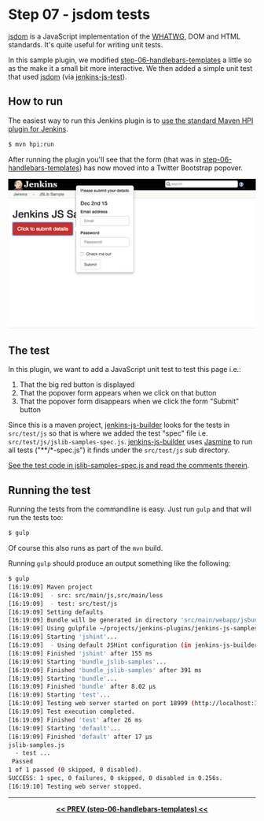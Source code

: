 # Step 07 - jsdom tests
[jsdom] is a JavaScript implementation of the [WHATWG](https://whatwg.org/), DOM and HTML standards. It's quite
useful for writing unit tests.
  
In this sample plugin, we modified <a href="../../../tree/master/step-06-handlebars-templates">step-06-handlebars-templates</a>
a little so as the make it a small bit more interactive. We then added a simple unit test that used [jsdom]
(via [jenkins-js-test]). 

## How to run
The easiest way to run this Jenkins plugin is to [use the standard Maven HPI plugin for Jenkins](https://wiki.jenkins-ci.org/display/JENKINS/Plugin+tutorial#Plugintutorial-DebuggingaPlugin).

```sh
$ mvn hpi:run
```

After running the plugin you'll see that the form (that was in <a href="../../../tree/master/step-06-handlebars-templates">step-06-handlebars-templates</a>)
has now moved into a Twitter Bootstrap popover.

![root action page](img/root-action-page.png)

## The test
In this plugin, we want to add a JavaScript unit test to test this page i.e.:

1. That the big red button is displayed
1. That the popover form appears when we click on that button
1. That the popover form disappears when we click the form "Submit" button 

Since this is a maven project, [jenkins-js-builder] looks for the tests in `src/test/js` so that is where we
added the test "spec" file i.e. `src/test/js/jslib-samples-spec.js`. [jenkins-js-builder] uses [Jasmine] to
run all tests ("**/*-spec.js") it finds under the `src/test/js` sub directory.
 
[See the test code in jslib-samples-spec.js and read the comments therein](src/test/js/jslib-samples-spec.js).
 
## Running the test 
Running the tests from the commandline is easy. Just run `gulp` and that will run the tests too:

```sh
$ gulp
```

Of course this also runs as part of the `mvn` build.

Running `gulp` should produce an output something like the following:

```sh
$ gulp
[16:19:09] Maven project
[16:19:09]  - src: src/main/js,src/main/less
[16:19:09]  - test: src/test/js
[16:19:09] Setting defaults
[16:19:09] Bundle will be generated in directory 'src/main/webapp/jsbundles' as 'jslib-samples.js'.
[16:19:09] Using gulpfile ~/projects/jenkins-plugins/jenkins-js-samples/step-07-jsdom-tests/gulpfile.js
[16:19:09] Starting 'jshint'...
[16:19:09] 	- Using default JSHint configuration (in jenkins-js-builder). Override by defining a .jshintrc in this folder.
[16:19:09] Finished 'jshint' after 155 ms
[16:19:09] Starting 'bundle_jslib-samples'...
[16:19:09] Finished 'bundle_jslib-samples' after 391 ms
[16:19:09] Starting 'bundle'...
[16:19:09] Finished 'bundle' after 8.02 μs
[16:19:09] Starting 'test'...
[16:19:09] Testing web server started on port 18999 (http://localhost:18999). Content root: /Users/tfennelly/projects/jenkins-plugins/jenkins-js-samples/step-07-jsdom-tests
[16:19:09] Test execution completed.
[16:19:09] Finished 'test' after 26 ms
[16:19:09] Starting 'default'...
[16:19:09] Finished 'default' after 17 μs
jslib-samples.js
  - test ...
 Passed
1 of 1 passed (0 skipped, 0 disabled).
SUCCESS: 1 spec, 0 failures, 0 skipped, 0 disabled in 0.256s.
[16:19:10] Testing web server stopped.
```

<hr/>
<p align="center">
<b><a href="../../../tree/master/step-06-handlebars-templates">&lt;&lt; PREV (step-06-handlebars-templates) &lt;&lt;</a></b>
</p>

[jsdom]: https://github.com/tmpvar/jsdom
[jenkins-js-test]: https://github.com/jenkinsci/js-test
[jenkins-js-builder]: https://github.com/jenkinsci/js-builder
[Jasmine]: http://jasmine.github.io/


